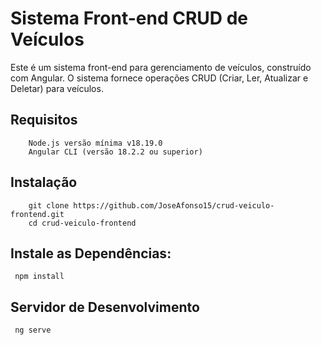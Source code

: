 # Sistema Front-end CRUD de Veículos

Este é um sistema front-end para gerenciamento de veículos, construído com Angular. O sistema fornece operações CRUD (Criar, Ler, Atualizar e Deletar) para veículos.

## Requisitos 
        Node.js versão mínima v18.19.0
        Angular CLI (versão 18.2.2 ou superior)
     
## Instalação
    
        git clone https://github.com/JoseAfonso15/crud-veiculo-frontend.git
        cd crud-veiculo-frontend

## Instale as Dependências:
     npm install

## Servidor de Desenvolvimento
     ng serve